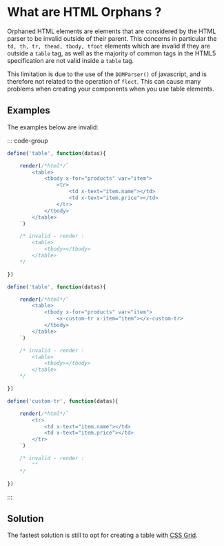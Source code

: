 # What are HTML Orphans ?

Orphaned HTML elements are elements that are considered by the HTML parser to be invalid outside of their parent. This concerns in particular the `td, th, tr, thead, tbody, tfoot` elements which are invalid if they are outside a `table` tag, as well as the majority of common tags in the HTML5 specification are not valid inside a `table` tag.

This limitation is due to the use of the `DOMParser()` of javascript, and is therefore not related to the operation of `flect`. This can cause many problems when creating your components when you use table elements.

## Examples

The examples below are invalid:

::: code-group

```js [tbody-component]
define('table', function(datas){

    render(/*html*/`
        <table>
            <tbody x-for="products" var="item">
                <tr>
                    <td x-text="item.name"></td>
                    <td x-text="item.price"></td>
                </tr>
            </tbody>
        </table>
    `)

    /* invalid - render :
        <table>
            <tbody></tbody>
        </table>
    */

})
```

```js [tbody-custom-tr-component]
define('table', function(datas){

    render(/*html*/`
        <table>
            <tbody x-for="products" var="item">
                <x-custom-tr x-item="item"></x-custom-tr>
            </tbody>
        </table>
    `)

    /* invalid - render :
        <table>
            <tbody></tbody>
        </table>
    */

})
```

```js [custom-tr-component]
define('custom-tr', function(datas){

    render(/*html*/`
        <tr>
            <td x-text="item.name"></td>
            <td x-text="item.price"></td>
        </tr>
    `)

    /* invalid - render :
        ""
    */

})
```

:::

## Solution

The fastest solution is still to opt for creating a table with [CSS Grid](https://css-tricks.com/snippets/css/complete-guide-grid/).